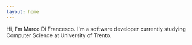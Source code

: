 ```yaml
---
layout: home
---
```

Hi, I'm Marco Di Francesco. I'm a software developer currently studying Computer Science at University of Trento.
